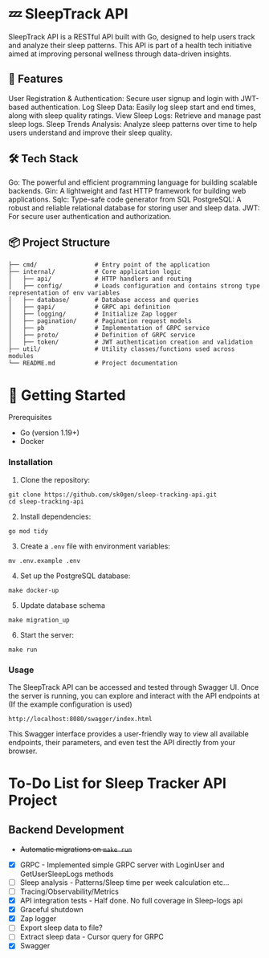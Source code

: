 # 💤 SleepTrack API
SleepTrack API is a RESTful API built with Go, designed to help users track and analyze their sleep patterns. This API is part of a health tech initiative aimed at improving personal wellness through data-driven insights.


## 🚀 Features
User Registration & Authentication: Secure user signup and login with JWT-based authentication.
Log Sleep Data: Easily log sleep start and end times, along with sleep quality ratings.
View Sleep Logs: Retrieve and manage past sleep logs.
Sleep Trends Analysis: Analyze sleep patterns over time to help users understand and improve their sleep quality.


## 🛠️ Tech Stack
Go: The powerful and efficient programming language for building scalable backends.
Gin: A lightweight and fast HTTP framework for building web applications.
Sqlc: Type-safe code generator from SQL
PostgreSQL: A robust and reliable relational database for storing user and sleep data.
JWT: For secure user authentication and authorization.


## 📦 Project Structure
```
├── cmd/                # Entry point of the application
├── internal/           # Core application logic
│   ├── api/            # HTTP handlers and routing
│   ├── config/         # Loads configuration and contains strong type representation of env variables
│   ├── database/       # Database access and queries
│   ├── gapi/           # GRPC api definition
│   ├── logging/        # Initialize Zap logger
│   ├── pagination/     # Pagination request models
│   ├── pb              # Implementation of GRPC service
│   ├── proto/          # Definition of GRPC service
│   ├── token/          # JWT authentication creation and validation
├── util/               # Utility classes/functions used across modules
└── README.md           # Project documentation
```

# 📝 Getting Started
Prerequisites
* Go (version 1.19+)
* Docker

### Installation
1. Clone the repository:
```
git clone https://github.com/sk0gen/sleep-tracking-api.git
cd sleep-tracking-api
```
2. Install dependencies:
```
go mod tidy
```
3. Create a `.env` file with environment variables:
```
mv .env.example .env
```
4. Set up the PostgreSQL database:
```
make docker-up
```
5. Update database schema
```
make migration_up
```
6. Start the server:
```
make run
```

### Usage
The SleepTrack API can be accessed and tested through Swagger UI. Once the server is running, you can explore and interact with the API endpoints at (If the example configuration is used)

```
http://localhost:8080/swagger/index.html
```
This Swagger interface provides a user-friendly way to view all available endpoints, their parameters, and even test the API directly from your browser.


# To-Do List for Sleep Tracker API Project

## Backend Development

- <s>Automatic migrations on `make run`</s>
- [X] GRPC - Implemented simple GRPC server with LoginUser and GetUserSleepLogs methods
- [ ] Sleep analysis - Patterns/Sleep time per week calculation etc...
- [ ] Tracing/Observability/Metrics
- [X] API integration tests - Half done. No full coverage in Sleep-logs api
- [X] Graceful shutdown
- [X] Zap logger
- [ ] Export sleep data to file?
- [ ] Extract sleep data - Cursor query for GRPC
- [X] Swagger
